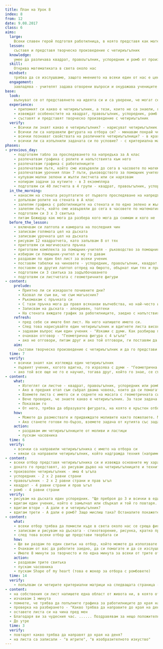 ```yaml
---
title: План на Урок 8
index: 8
from: 12
date: 9.08.2017
class: 6
aims:
  large:
    Всеки славен герой подготвя работилница, в която представя как математиката присъства в неговото любимо занимание и участва в една такава работилница
  lesson:
    съставя и представя творческо произведение с четириъгълник
  knowledge:
    умее да различава квадрат, правоъгълник, успоредник и ромб от произволен четириъгълник
  skill:
    Открива математиката в света около нас
  mindset:
    трябва да се изслушваме, защото мнението на всеки един от нас е ценно
  engagement:
    завладява - учителят задава отворени въпроси и окуражава учениците да повдигат допълнителни въпроси
base:
  look:
    вълнуват се от представянето на идеята си и са уверени, че могат се справят с тази задача и следващия път
  experience:
    - припомнят си какво е четириъгълник, а тези, които не са знаели, го научават
    - извеждат особеностите на квадрат, правоъгълник, успоредник, ромб и произволен четириъгълник
    - съставят и представят творческо произведение с четириъгълник
  verify:
    - Всички ли знаят какво е четириъгълник? - нарисуват четириъгълник на листа си и го вдигат високо. Вдигам един ученик да го изкаже с думи. - в началото на часа
    - Всички ли са направили фигурата на отбора си? - минавам покрай четирите отбора - в края на изследването
    - всички познават свойствата на различните четириъгълници? - в края на разяснението
    - всички ли са изпълнили задачата си по условие? - с критериална матрица - в края на разяснението
phases:
- previous_day:
    - подготвям табло за проследяването nа напредъка за А клас
    - разпечатвам графика с ролите и напътствията към него
    - разпечатвам графика с работилниците
    - разпечатвам пътя, който сме извървяли до сега в часовете по математика
    - разпечатвам урочния план 7 пъти, ръководството за помощник учителя 6 пъти и критериалната матрица 8 пъти - по 2 за всеки от 3-те класа + 2 за посетители
    - купувам малки зелени и жълти листчета или си нарязвам
    - копирам задачи за кутиите - в 3 екземпляра
    - подготвям си 40 листчета в 4 групи - квадрат, правоъгълник, успоредник и ромб
  in_the_morning:
    - нанасям на стената резултатите от първото проследяване на напредъка в Б и В клас и залепям това за А клас
    - допълвам ролите на стената в А клас
    - залепям графика с работилниците на стената и по едно зелено и жълто листче за всеки
    - залепям пътя, който сме извървяли до сега в часовете по математика и областите, през които сме преминали на стената
    - подготвям си 3 х 3 свитъка
    - питам Божидар как мога да разбера кого мога да снимам и кого не
  before_the_lesson:
    - включвам си лаптопа и камерата на последния чин
    - записвам голямата цел на дъската
    - записвам урочната цел на дъската
    - рисувам 12 квадратчета, като запълвам 8 от тях
    - приготвям си магическата пръчка
    - приготвям комплекта за помощник-учителя - ръководство за помощник-учителя и урочен план с критериална матрица
    - избирам си помощник-учител и му го давам
    - раздавам по един бял лист за всеки ученик
    - поставям табелки на чиновете - успоредник, правоъгълник, квадрат, ромб
    - поставям си другия лаптоп отпред на бюрото, обърнат към тях и приготвям хронометър
    - подготвям си 3 свитъка за задълбочаването
    - подготвям си листчетата с геометричните фигури
- content:
    prelude:
      - Приятно ли си изкарахте почивните дни?
      - Казвал ли съм ви, че съм магьосник?
      - Ръкомахам с пръчката си
      - С тази пръчка мога да правя всякакви вълчебства, но най-често използвам три - за щастие, за сприятеляване и за любопитство. Тази седмица реших да зарадвам четирима от вас, като ги посветя във вълшебното изкуство на учителя магьосник. Те ще получат титлата магьосник помощник-учител, както и много рядък магически артефакт наречен урочен план. В света съществуват само два такива урочни плана - един в мен и един в него. Единствено аз и помощник-учителя ще разполагаме с пълното знание за това, което ни очаква в урока за деня и заедно ще проверяваме дали сме постигнали целите за урока. Днес предложих тази възможност на .............. Само той знае защо съм избрал именно него и утре ще трябва по същия признак, двамата с него заедно да изберем следващия магьосник помощник-учител. Ще седне до него и ще му предаде това апокрифно знание на толтеките. Знаете ли какво е апокрифен? А знаете ли кои са толтеките? Проучете тези две думи, защото в тях се крие много магия. Можете да ги обсъдите и с учител по български език или история, както и с ваш познат.
      - Записвам на дъската - апокривен, толтеки
      - На стената виждате график за работилниците, заедно с напътствия към него. Трябва да го попълните до края на деня, защото след часовете ще мина пак от тук и ще планирам големия петъчен ден на работилниците по този график.
    refresh:
      - пред себе си имате бял лист. На него напишете името си.
      - След това нарисувайте един четириъгълник и вдигнете листа високо, така че да мога да го видя ясно
      - задавам въпрос към един ученик - "Изкажи с думи. Как разбираш понятието четириъгълник?"
      - очакван отговор - "Геометрична фигура с 4 ъгъла"
      - ако не отговори, питам друг и ако той отговори, ги поставям да седнат един до друг, за да си помагат
    aim:
      състави творческо произведение с четириъгълник и да го представи пред публика
  time: 7
  verify:
    - всички знаят как изглежда един четириъгълник
    - първият ученик, когото вдигна, го изразява с думи - "Геометрична фигура с 4 ъгъла"
    - ако той все още не го е научил, тогава друг, който го знае, се съгласява да седнат заедно и да му го обясни
- content:
    what:
      - Изтеглят си листче - квадрат, правоъгълник, успоредник или ромб
      - Ако в предния етап съм събрал двама човека, които да си помагат, не ги разделям
      - Вземете листа с името си и седнете на масата с геометричната си фигура
      - Вече проверих, че знаете какво е четириъгълник. За тази задача ще разполагате с четириъгълник, изграден от моливи и ластици.
      - Показвам го
      - От него, трябва да образувате фигурата, на която е кръстен отборът ви. В следващия етап на урока всеки отбор ще представи фигурата си и ще изведе характеристиките ѝ
    how:
      - Можете да размествате и придвиждате моливите както пожелаете. Можете да обсъждате вътре в отбора си и можете да минавате през другите отбори, за да видите какво правят те.
      - Ако станете готови по-бързо, вземете задача от кутията със задачи
    action:
      - раздавам им четириъгълниците от моливи и ластици
      - пускам часовника
  time: 6
  verify:
    - всички са направили четириъгълника с името на отбора си
    - някои са направили четириъгълник, който надгражда техния (например имат да направят успоредник, а са направили ромб, правоъгълник или квадрат) и могат да се обосноват - Това наистина ли е фигурата, на която е кръстен отборът ви? Какви са характеристиките на вашата фигура? Тази притежава ли ги? А притежава ли и допълнителни?
- content:
  - всеки отбор представя четириъгълника си и извежда основните му характеристики
  - докато го представят, аз рисувам дърво на четириъгълниците и техните характеристики
  - произволен четириъгълник - има 4 ъгъла
  - успоредник - 2 х 2 равни страни
  - правоъгълник - 2 х 2 равни страни и прав ъгъл
  - квадрат - 4 равни страни и прав ъгъл
  - ромб - 4 равни страни
  verify:
  - рисувам на дъската един успоредник. "Ще преброя до 3 и всички в един глас трябва да кажете каква е"
  - вдигам един ученик, който е замълчал или сбъркал и той го повтаря. Обосновава се защо е успоредник
  - вдигам втори - А дали е и четириъгълник?
  - вдигам трети - А дали е ромб? Защо мислиш така? Останалите покажете с палци дали сте съгласни.
- content:
    what:
    - всеки отбор трябва да помисли къде в света около нас се среща фигурата му и да състави стихотворение, рисунка, кратко представление или песен с нея
    - записвам и рисувам на дъската - стихотворение, рисунка, кратко представление или песен
    - след това всеки отбор ще представи творбата си
    how:
    - Ще ви раздам по един свитък на отбор, който можете да използвате по какъвто начин вие прецените
    - Очаквам от вас да работите заедно, да си помагате и да се изслушвате, защото мнението на всеки в отбора ви е ценно и може да се превърне в ядрото на вашата обща творба
    - Имате 8 минути за творчесто и по една минута за всеки от трите отбора да представяне.
    action:
    - раздавам трите свитъка
    - пускам часовника
    - пускам Shape of my heart (това е жокер за отбора с ромбовете)
  time: 14
  verify:
    - попълвам си четирите критериални матрици на следващата страница - по една за всеки отбор
- content:
  - на собствения си лист напишете една област от живота ни, в която открихте математиката
  - изчаквам 1 минута
  - помнете, че трябва да попълните графика за работилниците до края на деня
  - проверка на разбирането - "Какво трябва да направите до края на деня?"
  - оставете листа си на чина пред мен
  - Благодаря ви за чудесния час. ...... Поздравявам за нещо положително, което са направили през часа.
  - До утре
  time: 3
  verify:
  - повтарят какво трябва да направят до края на деня?
  - на листа са записали - "в игрите", "в изобразителното изкуство"
---
```

